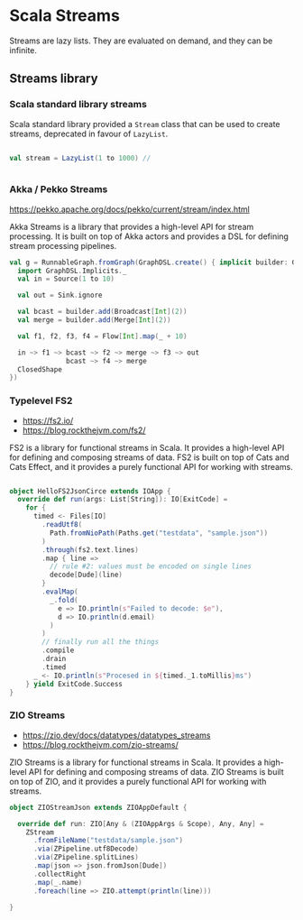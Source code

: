 # Scala Streams

Streams are lazy lists. They are evaluated on demand, and they can be infinite.

## Streams library

### Scala standard library streams

Scala standard library provided a `Stream`  class that can be used to create streams, deprecated in favour of `LazyList`.

```scala

val stream = LazyList(1 to 1000) // 
 
```


### Akka / Pekko Streams

https://pekko.apache.org/docs/pekko/current/stream/index.html


Akka Streams is a library that provides a high-level API for stream processing. It is built on top of Akka actors and provides a DSL for defining stream processing pipelines.

```scala
val g = RunnableGraph.fromGraph(GraphDSL.create() { implicit builder: GraphDSL.Builder[NotUsed] =>
  import GraphDSL.Implicits._
  val in = Source(1 to 10)

  val out = Sink.ignore

  val bcast = builder.add(Broadcast[Int](2))
  val merge = builder.add(Merge[Int](2))

  val f1, f2, f3, f4 = Flow[Int].map(_ + 10)

  in ~> f1 ~> bcast ~> f2 ~> merge ~> f3 ~> out
              bcast ~> f4 ~> merge
  ClosedShape
})

```


### Typelevel FS2

* https://fs2.io/
* https://blog.rockthejvm.com/fs2/


FS2 is a library for functional streams in Scala. It provides a high-level API for defining and composing streams of data. FS2 is built on top of Cats and Cats Effect, and it provides a purely functional API for working with streams.

```scala

object HelloFS2JsonCirce extends IOApp {
  override def run(args: List[String]): IO[ExitCode] =
    for {
      timed <- Files[IO]
        .readUtf8(
          Path.fromNioPath(Paths.get("testdata", "sample.json"))
        )
        .through(fs2.text.lines)
        .map { line =>
          // rule #2: values must be encoded on single lines
          decode[Dude](line)
        }
        .evalMap(
          _.fold(
            e => IO.println(s"Failed to decode: $e"),
            d => IO.println(d.email)
          )
        )
        // finally run all the things
        .compile
        .drain
        .timed
      _ <- IO.println(s"Procesed in ${timed._1.toMillis}ms")
    } yield ExitCode.Success
}

```


### ZIO Streams

* https://zio.dev/docs/datatypes/datatypes_streams
* https://blog.rockthejvm.com/zio-streams/


ZIO Streams is a library for functional streams in Scala. It provides a high-level API for defining and composing streams of data. ZIO Streams is built on top of ZIO, and it provides a purely functional API for working with streams.

```scala
object ZIOStreamJson extends ZIOAppDefault {

  override def run: ZIO[Any & (ZIOAppArgs & Scope), Any, Any] =
    ZStream
      .fromFileName("testdata/sample.json")
      .via(ZPipeline.utf8Decode)
      .via(ZPipeline.splitLines)
      .map(json => json.fromJson[Dude])
      .collectRight
      .map(_.name)
      .foreach(line => ZIO.attempt(println(line)))

}
```